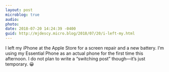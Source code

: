 ```yaml
---
layout: post
microblog: true
audio: 
photo: 
date: 2018-07-20 14:24:39 -0400
guid: http://mjdescy.micro.blog/2018/07/20/i-left-my.html
---
```

I left my iPhone at the Apple Store for a screen repair and a new battery. I’m using my Essential Phone as an actual phone for the first time this afternoon. I do not plan to write a “switching post” though—it’s just temporary. 😀
